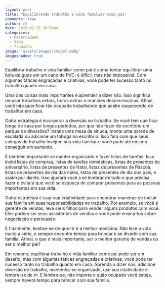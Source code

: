 ```yaml
---
layout: post
title: "Equilibrando trabalho e vida familiar como pai"
comments: true
author: rk
date: 2023-01-15 10:30am
categories:
  - Paternidade
  - Vida
  - Trabalho
image: 'assets/images/image7.webp'
imageshadow: true
---
```

Equilibrar trabalho e vida familiar como pai é como tentar equilibrar uma bola de gude em um cano de PVC: é difícil, mas não impossível. Com algumas táticas engraçadas e criativas, você pode ter sucesso tanto no trabalho quanto em casa.

Uma das coisas mais importantes é aprender a dizer não. Isso significa recusar trabalhos extras, horas extras e reuniões desnecessárias. Afinal, você não quer ficar tão ocupado trabalhando que acabe esquecendo de trabalhar em casa.

Outra estratégia é incorporar a diversão no trabalho. Se você tem que ficar longe de casa por longos períodos, por que não fazer do escritório um parque de diversões? Instale uma mesa de sinuca, monte uma parede de escalada ou adicione um tobogã no escritório. Isso fará com que seus colegas de trabalho invejem sua vida familiar e você pode até mesmo conseguir um aumento.

É também importante se manter organizado e fazer listas de tarefas. Isso inclui listas de compras, listas de tarefas domésticas, listas de presentes de aniversário, listas de presentes de Natal, listas de presentes de Páscoa, listas de presentes de dia das mães, listas de presentes de dia dos pais, e assim por diante. Isso ajudará você a se lembrar de tudo o que precisa fazer e evitará que você se esqueça de comprar presentes para as pessoas importantes em sua vida.

Outra estratégia é usar sua criatividade para encontrar maneiras de incluir sua família em suas responsabilidades no trabalho. Por exemplo, se você é gerente de vendas, leve seus filhos para vender alguns produtos com você. Eles podem ser seus assistentes de vendas e você pode ensiná-los sobre negociação e persuasão.

E finalmente, lembre-se de que rir é a melhor medicina. Não leve a vida muito a sério, e sempre encontre tempo para brincar e se divertir com sua família. Afinal, o que é mais importante, ser o melhor gerente de vendas ou ser o melhor pai?

Em resumo, equilibrar trabalho e vida familiar como pai pode ser um desafio, mas com algumas táticas engraçadas e criativas, você pode ter sucesso tanto no trabalho quanto em casa. Aprenda a dizer não, adicione diversão no trabalho, mantenha-se organizado, use sua criatividade e lembre-se de rir. E lembre-se, não importa o quão ocupado você esteja, sempre haverá tempo para brincar com sua família.

